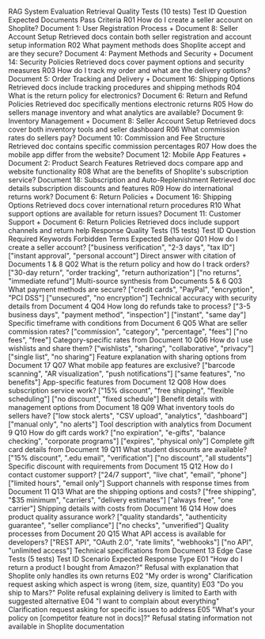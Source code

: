 RAG System Evaluation
Retrieval Quality Tests (10 tests)
Test ID	Question	Expected Documents	Pass Criteria
R01	How do I create a seller account on Shoplite?	Document 1: User Registration Process + Document 8: Seller Account Setup	Retrieved docs contain both seller registration and account setup information
R02	What payment methods does Shoplite accept and are they secure?	Document 4: Payment Methods and Security + Document 14: Security Policies	Retrieved docs cover payment options and security measures
R03	How do I track my order and what are the delivery options?	Document 5: Order Tracking and Delivery + Document 16: Shipping Options	Retrieved docs include tracking procedures and shipping methods
R04	What is the return policy for electronics?	Document 6: Return and Refund Policies	Retrieved doc specifically mentions electronic returns
R05	How do sellers manage inventory and what analytics are available?	Document 9: Inventory Management + Document 8: Seller Account Setup	Retrieved docs cover both inventory tools and seller dashboard
R06	What commission rates do sellers pay?	Document 10: Commission and Fee Structure	Retrieved doc contains specific commission percentages
R07	How does the mobile app differ from the website?	Document 12: Mobile App Features + Document 2: Product Search Features	Retrieved docs compare app and website functionality
R08	What are the benefits of Shoplite's subscription service?	Document 18: Subscription and Auto-Replenishment	Retrieved doc details subscription discounts and features
R09	How do international returns work?	Document 6: Return Policies + Document 16: Shipping Options	Retrieved docs cover international return procedures
R10	What support options are available for return issues?	Document 11: Customer Support + Document 6: Return Policies	Retrieved docs include support channels and return help
Response Quality Tests (15 tests)
Test ID	Question	Required Keywords	Forbidden Terms	Expected Behavior
Q01	How do I create a seller account?	["business verification", "2-3 days", "tax ID"]	["instant approval", "personal account"]	Direct answer with citation of Documents 1 & 8
Q02	What is the return policy and how do I track orders?	["30-day return", "order tracking", "return authorization"]	["no returns", "immediate refund"]	Multi-source synthesis from Documents 5 & 6
Q03	What payment methods are secure?	["credit cards", "PayPal", "encryption", "PCI DSS"]	["unsecured", "no encryption"]	Technical accuracy with security details from Document 4
Q04	How long do refunds take to process?	["3-5 business days", "payment method", "inspection"]	["instant", "same day"]	Specific timeframe with conditions from Document 6
Q05	What are seller commission rates?	["commission", "category", "percentage", "fees"]	["no fees", "free"]	Category-specific rates from Document 10
Q06	How do I use wishlists and share them?	["wishlists", "sharing", "collaborative", "privacy"]	["single list", "no sharing"]	Feature explanation with sharing options from Document 17
Q07	What mobile app features are exclusive?	["barcode scanning", "AR visualization", "push notifications"]	["same features", "no benefits"]	App-specific features from Document 12
Q08	How does subscription service work?	["15% discount", "free shipping", "flexible scheduling"]	["no discount", "fixed schedule"]	Benefit details with management options from Document 18
Q09	What inventory tools do sellers have?	["low stock alerts", "CSV upload", "analytics", "dashboard"]	["manual only", "no alerts"]	Tool description with analytics from Document 9
Q10	How do gift cards work?	["no expiration", "e-gifts", "balance checking", "corporate programs"]	["expires", "physical only"]	Complete gift card details from Document 19
Q11	What student discounts are available?	["15% discount", ".edu email", "verification"]	["no discount", "all students"]	Specific discount with requirements from Document 15
Q12	How do I contact customer support?	["24/7 support", "live chat", "email", "phone"]	["limited hours", "email only"]	Support channels with response times from Document 11
Q13	What are the shipping options and costs?	["free shipping", "$35 minimum", "carriers", "delivery estimates"]	["always free", "one carrier"]	Shipping details with costs from Document 16
Q14	How does product quality assurance work?	["quality standards", "authenticity guarantee", "seller compliance"]	["no checks", "unverified"]	Quality processes from Document 20
Q15	What API access is available for developers?	["REST API", "OAuth 2.0", "rate limits", "webhooks"]	["no API", "unlimited access"]	Technical specifications from Document 13
Edge Case Tests (5 tests)
Test ID	Scenario	Expected Response Type
E01	"How do I return a product I bought from Amazon?"	Refusal with explanation that Shoplite only handles its own returns
E02	"My order is wrong"	Clarification request asking which aspect is wrong (item, size, quantity)
E03	"Do you ship to Mars?"	Polite refusal explaining delivery is limited to Earth with suggested alternative
E04	"I want to complain about everything"	Clarification request asking for specific issues to address
E05	"What's your policy on [competitor feature not in docs]?"	Refusal stating information not available in Shoplite documentation
